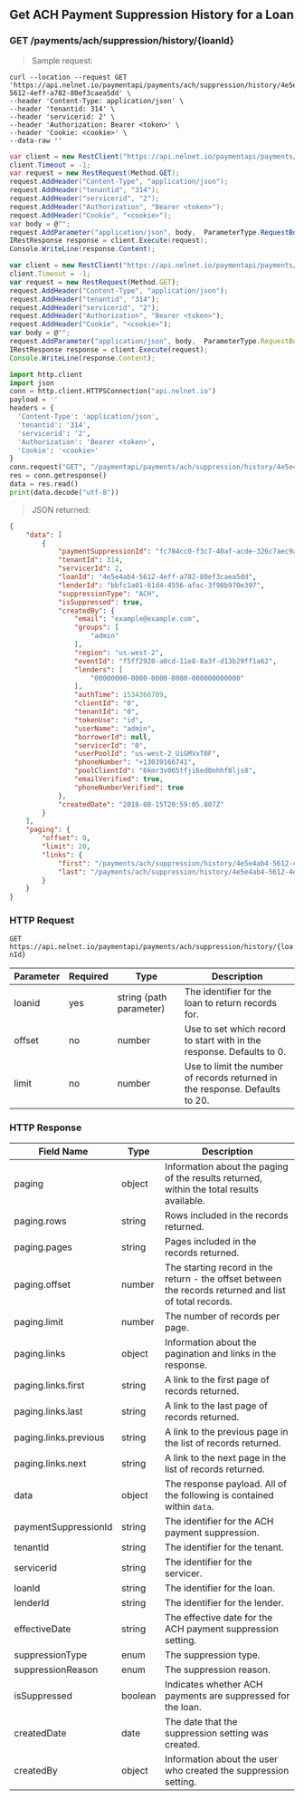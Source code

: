 <!--Endpoint introduction -->
## Get ACH Payment Suppression History for a Loan

### GET /payments/ach/suppression/history/{loanId}

<!-- RIGHT: code samples -->

> Sample request:

```shell
curl --location --request GET 'https://api.nelnet.io/paymentapi/payments/ach/suppression/history/4e5e4ab4-5612-4eff-a782-80ef3caea5dd' \
--header 'Content-Type: application/json' \
--header 'tenantid: 314' \
--header 'servicerid: 2' \
--header 'Authorization: Bearer <token>' \
--header 'Cookie: <cookie>' \
--data-raw ''
```

```csharp
var client = new RestClient("https://api.nelnet.io/paymentapi/payments/ach/suppression/history/4e5e4ab4-5612-4eff-a782-80ef3caea5dd");
client.Timeout = -1;
var request = new RestRequest(Method.GET);
request.AddHeader("Content-Type", "application/json");
request.AddHeader("tenantid", "314");
request.AddHeader("servicerid", "2");
request.AddHeader("Authorization", "Bearer <token>");
request.AddHeader("Cookie", "<cookie>");
var body = @"";
request.AddParameter("application/json", body,  ParameterType.RequestBody);
IRestResponse response = client.Execute(request);
Console.WriteLine(response.Content);
```

```javascript
var client = new RestClient("https://api.nelnet.io/paymentapi/payments/ach/suppression/history/4e5e4ab4-5612-4eff-a782-80ef3caea5dd");
client.Timeout = -1;
var request = new RestRequest(Method.GET);
request.AddHeader("Content-Type", "application/json");
request.AddHeader("tenantid", "314");
request.AddHeader("servicerid", "2");
request.AddHeader("Authorization", "Bearer <token>");
request.AddHeader("Cookie", "<cookie>");
var body = @"";
request.AddParameter("application/json", body,  ParameterType.RequestBody);
IRestResponse response = client.Execute(request);
Console.WriteLine(response.Content);
```

```python
import http.client
import json
conn = http.client.HTTPSConnection("api.nelnet.io")
payload = ''
headers = {
  'Content-Type': 'application/json',
  'tenantid': '314',
  'servicerid': '2',
  'Authorization': 'Bearer <token>',
  'Cookie': '<cookie>'
}
conn.request("GET", "/paymentapi/payments/ach/suppression/history/4e5e4ab4-5612-4eff-a782-80ef3caea5dd", payload, headers)
res = conn.getresponse()
data = res.read()
print(data.decode("utf-8"))
```

> JSON returned:

```json
{
    "data": [
        {
            "paymentSuppressionId": "fc784cc0-f3c7-40af-acde-326c7aec9ae4",
            "tenantId": 314,
            "servicerId": 2,
            "loanId": "4e5e4ab4-5612-4eff-a782-80ef3caea5dd",
            "lenderId": "bbfc1a01-61d4-4556-afac-3f98b970e397",
            "suppressionType": "ACH",
            "isSuppressed": true,
            "createdBy": {
                "email": "example@example.com",
                "groups": [
                    "admin"
                ],
                "region": "us-west-2",
                "eventId": "f5ff2920-a0cd-11e8-8a3f-d13b29ff1a62",
                "lenders": [
                    "00000000-0000-0000-0000-000000000000"
                ],
                "authTime": 1534366709,
                "clientId": "0",
                "tenantId": "0",
                "tokenUse": "id",
                "userName": "admin",
                "borrowerId": null,
                "servicerId": "0",
                "userPoolId": "us-west-2_UiGMVxT0F",
                "phoneNumber": "+13039166741",
                "poolClientId": "6kmr3v065tfji6ed0nhhf8ljs8",
                "emailVerified": true,
                "phoneNumberVerified": true
            },
            "createdDate": "2018-08-15T20:59:05.807Z"
        }
    ],
    "paging": {
        "offset": 0,
        "limit": 20,
        "links": {
            "first": "/payments/ach/suppression/history/4e5e4ab4-5612-4eff-a782-80ef3caea5dd?offset=0&limit=20",
            "last": "/payments/ach/suppression/history/4e5e4ab4-5612-4eff-a782-80ef3caea5dd?offset=0&limit=20"
        }
    }
}
```

<!-- LEFT: documentation -->

### HTTP Request

`GET https://api.nelnet.io/paymentapi/payments/ach/suppression/history/{loanId}`

Parameter | Required | Type   | Description
----------| -------- | ------ | -----------
loanid | yes | string (path parameter) | The identifier for the loan to return records for.
offset | no | number | Use to set which record to start with in the response. Defaults to 0.
limit | no | number | Use to limit the number of records returned in the response. Defaults to 20.

### HTTP Response

Field Name | Type | Description
---------- | ------- | -------
paging | object | Information about the paging of the results returned, within the total results available.
paging.rows | string | Rows included in the records returned.
paging.pages | string | Pages included in the records returned.
paging.offset | number | The starting record in the return - the offset between the records returned and list of total records.
paging.limit | number | The number of records per page. 
paging.links | object | Information about the pagination and links in the response.
paging.links.first | string | A link to the first page of records returned.
paging.links.last | string | A link to the last page of records returned.
paging.links.previous | string | A link to the previous page in the list of records returned.
paging.links.next | string | A link to the next page in the list of records returned.
data | object | The response payload. All of the following is contained within `data`.
paymentSuppressionId | string | The identifier for the ACH payment suppression.
tenantId | string | The identifier for the tenant.
servicerId | string | The identifier for the servicer.
loanId | string | The identifier for the loan.
lenderId | string | The identifier for the lender.
effectiveDate | string | The effective date for the ACH payment suppression setting.
suppressionType | enum | The suppression type.
suppressionReason | enum | The suppression reason.
isSuppressed | boolean | Indicates whether ACH payments are suppressed for the loan.
createdDate | date | The date that the suppression setting was created.
createdBy | object | Information about the user who created the suppression setting.